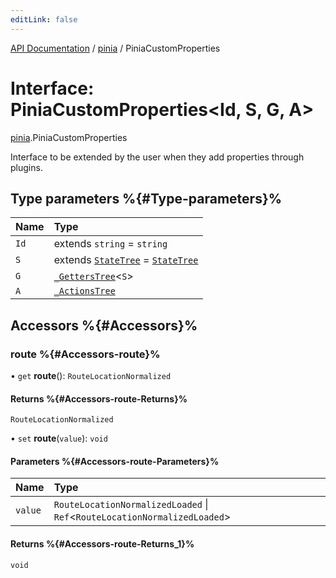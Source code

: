 ```yaml
---
editLink: false
---
```


[API Documentation](../index.md) / [pinia](../modules/pinia.md) / PiniaCustomProperties

# Interface: PiniaCustomProperties<Id, S, G, A\>

[pinia](../modules/pinia.md).PiniaCustomProperties

Interface to be extended by the user when they add properties through plugins.

## Type parameters %{#Type-parameters}%

| Name | Type |
| :------ | :------ |
| `Id` | extends `string` = `string` |
| `S` | extends [`StateTree`](../modules/pinia.md#statetree) = [`StateTree`](../modules/pinia.md#statetree) |
| `G` | [`_GettersTree`](../modules/pinia.md#_getterstree)<`S`\> |
| `A` | [`_ActionsTree`](../modules/pinia.md#_actionstree) |

## Accessors %{#Accessors}%

### route %{#Accessors-route}%

• `get` **route**(): `RouteLocationNormalized`

#### Returns %{#Accessors-route-Returns}%

`RouteLocationNormalized`

• `set` **route**(`value`): `void`

#### Parameters %{#Accessors-route-Parameters}%

| Name | Type |
| :------ | :------ |
| `value` | `RouteLocationNormalizedLoaded` \| `Ref`<`RouteLocationNormalizedLoaded`\> |

#### Returns %{#Accessors-route-Returns_1}%

`void`
